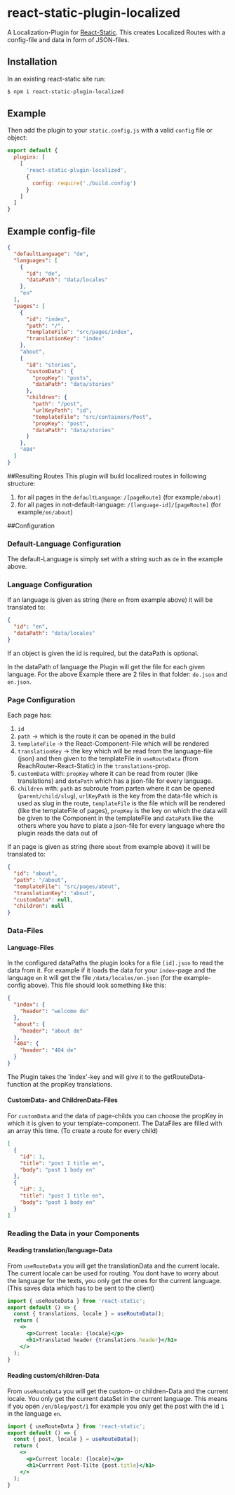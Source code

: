 # react-static-plugin-localized

A Localization-Plugin for [React-Static](https://react-static.js.org).
This creates Localized Routes with a config-file and data in form of JSON-files.

## Installation

In an existing react-static site run:

```bash
$ npm i react-static-plugin-localized
```

## Example
Then add the plugin to your `static.config.js` with a valid `config` file or object:

```javascript
export default {
  plugins: [
    [
      'react-static-plugin-localized',
      {
        config: require('./build.config')
      }
    ]
  ]
}
```

## Example config-file
```json
{
  "defaultLanguage": "de",
  "languages": [
    {
      "id": "de",
      "dataPath": "data/locales"
    },
    "en"
  ],
  "pages": [
    {
      "id": "index",
      "path": "/",
      "templateFile": "src/pages/index",
      "translationKey": "index"
    },
    "about",
    {
      "id": "stories",
      "customData": {
        "propKey": "posts",
        "dataPath": "data/stories"
      },
      "children": {
        "path": "/post",
        "urlKeyPath": "id",
        "templateFile": "src/containers/Post",
        "propKey": "post",
        "dataPath": "data/stories"
      }
    },
    "404"
  ]
}
```

##Resulting Routes
This plugin will build localized routes in following structure:
1. for all pages in the `defaultLanguage`: `/[pageRoute]` (for example`/about`)
2. for all pages in not-default-language: `/[language-id]/[pageRoute]` (for example`/en/about`)

##Configuration
### Default-Language Configuration
The default-Language is simply set with a string such as `de` in the example above.

### Language Configuration
If an language is given as string (here `en` from example above) it will be translated to:
```json
{
  "id": "en",
  "dataPath": "data/locales"
}
```
If an object is given the id is required, but the dataPath is optional.

In the dataPath of language the Plugin will get the file for each given language.
For the above Example there are 2 files in that folder: `de.json` and `en.json`.

### Page Configuration
Each page has:
1. `id`
2. `path` -> which is the route it can be opened in the build
3. `templateFile` -> the React-Component-File which will be rendered
4. `translationKey` -> the key which will be read from the language-file (json)
  and then given to the templateFile in `useRouteData` (from ReachRouter-React-Static)
  in the `translations`-prop.
5. `customData` with: `propKey` where it can be read from router (like translations)
  and `dataPath` which has a json-file for every language.
6. `children` with: `path` as subroute from parten where it can be opened (`parent/child/slug`),
  `urlKeyPath` is the key from the data-file which is used as slug in the route, `templateFile` is the file which will be rendered (like the templateFile of pages), `propKey` is the key on which the data will be given to the Component in the templateFile and `dataPath` like the others where you have to plate a json-file for every language where the plugin reads the data out of

If an page is given as string (here `about` from example above) it will be translated to:
```json
{
  "id": "about",
  "path": "/about",
  "templateFile": "src/pages/about",
  "translationKey": "about",
  "customData": null,
  "children": null
}
```

### Data-Files
#### Language-Files
In the configured dataPaths the plugin looks for a file `[id].json` to read the data from it.
For example if it loads the data for your `index`-page and the language `en` it will get the file `/data/locales/en.json` (for the example-config above).
This file should look something like this:
```json
{
  "index": {
    "header": "welcome de"
  },
  "about": {
    "header": "about de"
  },
  "404": {
    "header": "404 de"
  }
}
```
The Plugin takes the 'index'-key and will give it to the getRouteData-function at the propKey translations.

#### CustomData- and ChildrenData-Files
For `customData` and the data of page-childs you can choose the propKey in which it is given to your template-component.
The DataFiles are filled with an array this time. (To create a route for every child)
```json
[
  {
    "id": 1,
    "title": "post 1 title en",
    "body": "post 1 body en"
  },
  {
    "id": 2,
    "title": "post 1 title en",
    "body": "post 1 body en"
  }
]
```

### Reading the Data in your Components
#### Reading translation/language-Data
From `useRouteData` you will get the translationData and the current locale.
The current locale can be used for routing.
You dont have to worry about the language for the texts, you only get the ones for the current language. (This saves data which has to be sent to the client)
```jsx harmony
import { useRouteData } from 'react-static';
export default () => {
  const { translations, locale } = useRouteData();
  return (
    <>
      <p>Current locale: {locale}</p>
      <h1>Translated header {translations.header}</h1>
    </>
  );
}
```

#### Reading custom/children-Data
From `useRouteData` you will get the custom- or children-Data and the current locale.
You only get the current dataSet in the current language.
This means if you open `/en/blog/post/1` for example you only get the post with the id `1` in the language `en`.
```jsx harmony
import { useRouteData } from 'react-static';
export default () => {
  const { post, locale } = useRouteData();
  return (
    <>
      <p>Current locale: {locale}</p>
      <h1>Currrent Post-Tilte {post.title}</h1>
    </>
  );
}
```

